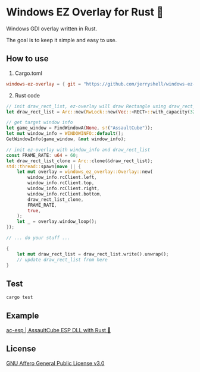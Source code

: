 # Windows EZ Overlay for Rust 🦀

Windows GDI overlay written in Rust.

The goal is to keep it simple and easy to use.

## How to use

1. Cargo.toml

```toml
windows-ez-overlay = { git = "https://github.com/jerryshell/windows-ez-overlay" }
```

2. Rust code

```rust
// init draw_rect_list, ez-overlay will draw Rectangle using draw_rect_list
let draw_rect_list = Arc::new(RwLock::new(Vec::<RECT>::with_capacity(32)));

// get target window info
let game_window = FindWindowA(None, s!("AssaultCube"));
let mut window_info = WINDOWINFO::default();
GetWindowInfo(game_window, &mut window_info);

// init ez-overlay with window_info and draw_rect_list
const FRAME_RATE: u64 = 60;
let draw_rect_list_clone = Arc::clone(&draw_rect_list);
std::thread::spawn(move || {
    let mut overlay = windows_ez_overlay::Overlay::new(
        window_info.rcClient.left,
        window_info.rcClient.top,
        window_info.rcClient.right,
        window_info.rcClient.bottom,
        draw_rect_list_clone,
        FRAME_RATE,
        true,
    );
    let _ = overlay.window_loop();
});

// ... do your stuff ...

{
    let mut draw_rect_list = draw_rect_list.write().unwrap();
    // update draw_rect_list from here
}
```

## Test

```bash
cargo test
```

## Example

[ac-esp | AssaultCube ESP DLL with Rust 🦀](https://github.com/jerryshell/ac-esp)

## License

[GNU Affero General Public License v3.0](LICENSE)
